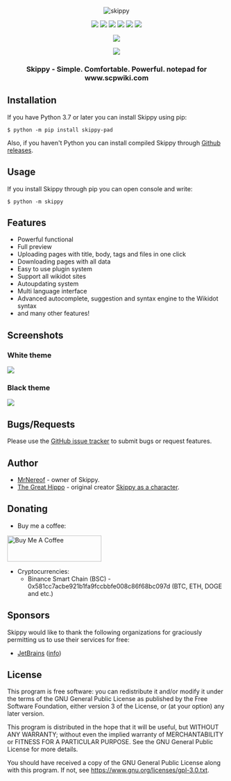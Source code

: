 <p align="center">
  <img src="https://raw.githubusercontent.com/skippy-dev/skippy/main/img/skippy.svg" alt="skippy">
</p>

<p align="center">
  <a href="https://www.python.org/"><img src="https://img.shields.io/badge/Made%20with-Python-1f425f.svg"></a>
  <a href="https://pypi.python.org/pypi/skippy-pad/"><img src="https://img.shields.io/pypi/l/skippy-pad.svg"></a>
  <a href="https://pypi.python.org/pypi/skippy-pad/"><img src="https://img.shields.io/pypi/v/skippy-pad.svg"></a>
  <a href="https://pypi.python.org/pypi/skippy-pad/"><img src="https://img.shields.io/pypi/pyversions/skippy-pad.svg"></a>
  <a href="https://github.com/psf/black"><img src="https://img.shields.io/badge/code%20style-black-000000.svg"></a>
  <a href="https://GitHub.com/skippy-dev/skippy/"><img src="https://img.shields.io/github/downloads/skippy-dev/skippy/total.svg"></a>
</p>

<p align="center">
  <a href="https://discord.gg/jQgWsT2umu"><img src="https://img.shields.io/discord/836620906755129386.svg?label=Discord&logo=Discord&colorB=008aff&style=for-the-badge"></a>
</p>

<p align="center">
  <a href="https://GitHub.com/MrNereof/"><img src="https://ForTheBadge.com/images/badges/built-with-love.svg"></a>
</p>

<h3 align="center">
Skippy - Simple. Comfortable. Powerful. notepad for www.scpwiki.com
</h3>

<h2>
Installation
</h2>

If you have Python 3.7 or later you can install Skippy using pip:

```
$ python -m pip install skippy-pad
```

Also, if you haven't Python you can install compiled Skippy through <a href="https://github.com/skippy-dev/skippy/releases">Github releases</a>.

<h2>
Usage
</h2>

If you install Skippy through pip you can open console and write:

```
$ python -m skippy
```

<h2>
Features
</h2>

* Powerful functional
* Full preview
* Uploading pages with title, body, tags and files in one click
* Downloading pages with all data
* Easy to use plugin system
* Support all wikidot sites
* Autoupdating system
* Multi language interface
* Advanced autocomplete, suggestion and syntax engine to the Wikidot syntax
* and many other features!

<h2>
Screenshots
</h2>

<h3>
White theme
</h3>

<img src="https://raw.githubusercontent.com/skippy-dev/skippy/main/img/white.png">

<h3>
Black theme
</h3>

<img src="https://raw.githubusercontent.com/skippy-dev/skippy/main/img/black.png">

<h2>
Bugs/Requests
</h2>

Please use the <a href="https://github.com/skippy-dev/skippy/issues">GitHub issue tracker</a> to submit bugs or request features.

<h2>
Author
</h2>

* <a href="https://github.com/MrNereof">MrNereof</a> - owner of Skippy.
* <a href="http://www.wikidot.com/user:info/the-great-hippo">The Great Hippo</a> - original creator <a href="http://scpwiki.com/your-very-first-scp">Skippy as a character</a>.

<h2>
Donating
</h2>

* Buy me a coffee:

<a href="https://www.buymeacoffee.com/mrnereof" target="_blank"><img src="https://cdn.buymeacoffee.com/buttons/v2/default-yellow.png" alt="Buy Me A Coffee" style="height: 60px !important;width: 217px !important;" ></a>

* Cryptocurrencies:
  * Binance Smart Chain (BSC) - 0x581cc7acbe921b1fa9fccbbfe008c86f68bc097d (BTC, ETH, DOGE and etc.)

## Sponsors

Skippy would like to thank the following organizations for graciously permitting us to use their services for free:

* [JetBrains](https://www.jetbrains.com/pycharm/) ([info](https://www.jetbrains.com/community/opensource/#support))

<h2>
License
</h2>

This program is free software: you can redistribute it and/or modify it under the terms of the GNU General Public License as published by the Free Software Foundation, either version 3 of the License, or (at your option) any later version.

This program is distributed in the hope that it will be useful, but WITHOUT ANY WARRANTY; without even the implied warranty of MERCHANTABILITY or FITNESS FOR A PARTICULAR PURPOSE. See the GNU General Public License for more details.

You should have received a copy of the GNU General Public License along with this program. If not, see https://www.gnu.org/licenses/gpl-3.0.txt.
